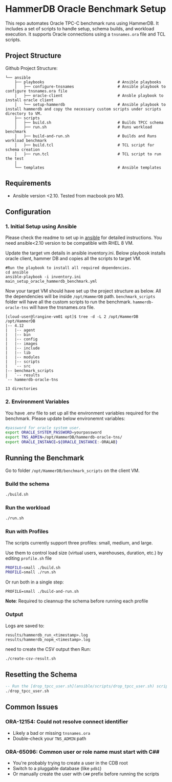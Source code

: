 # HammerDB Oracle Benchmark Setup

This repo automates Oracle TPC-C benchmark runs using HammerDB. It includes a set of scripts to handle setup, schema builds, and workload execution. It supports Oracle connections using a `tnsnames.ora` file and TCL scripts.

## Project Structure

Github Project Structure:
```
└── ansible
    ├── playbooks                                # Ansible playbooks
    │   ├── configure-tnsnames                   # Ansible playbook to configure tnsnames.ora file 
    │   ├── oracle-client                        # Ansble playbook to install oracle client
    │   └── setup-hammerdb                       # Ansible playbook to install hammerdb and copy the necessary custom scripts under scripts directory to VM.  
    ├── scripts
    │   ├── build.sh                             # Builds TPCC schema
    │   ├── run.sh                               # Runs workload benchmark
    │   ├── build-and-run.sh                     # Builds and Runs workload benchmark
    │   ├── build.tcl                            # TCL script for schema creation
    │   ├── run.tcl                              # TCL script to run the test
    │
    └── templates                                # Ansible templates
```

## Requirements

* Ansible version <2.10. Tested from macbook pro M3.

## Configuration

### 1. Initial Setup using Ansible
Please check the readme to set up in [ansible](ansible) for detailed instructions. You need ansible<2.10 version to be compatible with RHEL 8 VM.

Update the target vm details in ansible inventory.ini. Below playbook installs oracle client, hammer DB and copies all the scripts to target VM.

```shell
#Run the playbook to install all required dependencies.
cd ansible
ansible-playbook -i inventory.ini main_setup_oracle_hammerdb_benchmark.yml
```

Now your target VM should have set up the project structure as below. All the dependencies will be inside `/opt/HammerDB` path. `benchmark_scripts` folder will have all the custom scripts to run the benchmark.
`hammerdb-oracle-tns` will have the tnsnames.ora file.

```shell
[cloud-user@lrangine-vm01 opt]$ tree -d -L 2 /opt/HammerDB
/opt/HammerDB
|-- 4.12
|   |-- agent
|   |-- bin
|   |-- config
|   |-- images
|   |-- include
|   |-- lib
|   |-- modules
|   |-- scripts
|   `-- src
|-- benchmark_scripts
|   `-- results
`-- hammerdb-oracle-tns

13 directories
```

### 2. Environment Variables

You have .env file to set up all the environment variables required for the benchmark.
Please update below environemnt variables:

```bash
#password for oracle system user.
export ORACLE_SYSTEM_PASSWORD=yourpassword
export TNS_ADMIN=/opt/HammerDB/hammerdb-oracle-tns/
export ORACLE_INSTANCE=${ORACLE_INSTANCE:-ORALAB}
```

## Running the Benchmark
Go to folder `/opt/HammerDB/benchmark_scripts` on the client VM.
### Build the schema
```bash
./build.sh
```

### Run the workload
```bash
./run.sh
```

### Run with Profiles

The scripts currently support three profiles: small, medium, and large.

Use them to control load size (virtual users, warehouses, duration, etc.) by editing `profile.sh` file

```bash
PROFILE=small ./build.sh
PROFILE=small ./run.sh
```
Or run both in a single step:

```PROFILE=small ./build-and-run.sh```

**Note**: Required to cleannup the schema before running each profile


### Output

Logs are saved to:
```
results/hammerdb_run_<timestamp>.log
results/hammerdb_nopm_<timestamp>.log
```

need to create the CSV output then Run:
```bash
./create-csv-result.sh
```

## Resetting the Schema

```sql
-- Run the [drop_tpcc_user.sh](ansible/scripts/drop_tpcc_user.sh) script on target client VM. Usually it will be under `/opt/HammerDB/benchmark_scripts`. This script drops the tpcc schema/user.
./drop_tpcc_user.sh
```

## Common Issues

### ORA-12154: Could not resolve connect identifier
- Likely a bad or missing `tnsnames.ora`
- Double-check your `TNS_ADMIN` path

### ORA-65096: Common user or role name must start with C##
- You're probably trying to create a user in the CDB root
- Switch to a pluggable database (like `pdb1`)
- Or manually create the user with `C##` prefix before running the scripts


